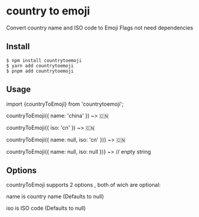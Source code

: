 # country to emoji
Convert country name and ISO code to Emoji Flags not need dependencies

## Install

```
$ npm install countrytoemoji
$ yarn add countrytoemoji
$ pnpm add countrytoemoji
```
## Usage
import {countryToEmoji} from 'countrytoemoji';

countryToEmoji({ name: 'china' })
 ~> 🇨🇳

countryToEmoji({ iso: 'cn' })
~> 🇨🇳


countryToEmoji({ name: null, iso: 'cn'  })}
~> 🇨🇳

countryToEmoji({ name: null, iso: null  })} ~> // enpty string 

## Options

countryToEmoji supports 2 options , both of wich are optional:

name is country name (Defaults to null)

iso is ISO code (Defaults to null)
